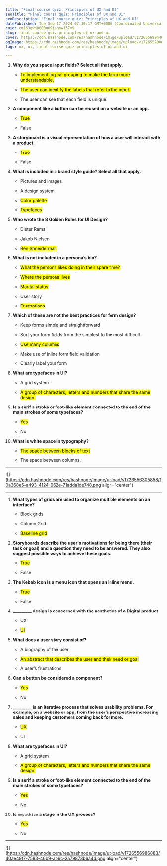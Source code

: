 ```yaml
---
title: "Final course quiz: Principles of UX and UI"
seoTitle: "Final course quiz: Principles of UX and UI"
seoDescription: "Final course quiz: Principles of UX and UI"
datePublished: Tue Sep 17 2024 07:10:17 GMT+0000 (Coordinated Universal Time)
cuid: cm163gwn8000u09jugmw137v9
slug: final-course-quiz-principles-of-ux-and-ui
cover: https://cdn.hashnode.com/res/hashnode/image/upload/v1726556994463/e05d00db-44ca-491b-94ea-5d60229880ee.jpeg
ogImage: https://cdn.hashnode.com/res/hashnode/image/upload/v1726557006532/549672e5-4a2d-44bf-83a4-8bae14d5cda2.jpeg
tags: ux, ui, final-course-quiz-principles-of-ux-and-ui

---
```


1. **Why do you space input fields? Select all that apply.**
    
    * <mark>To implement logical grouping to make the form more understandable.</mark>
        
    * <mark>The user can identify the labels that refer to the input.</mark>
        
    * The user can see that each field is unique.
        
2. **A component like a button can be reused on a website or an app.**
    
    * <mark>True</mark>
        
    * False
        
3. **A storyboard is a visual representation of how a user will interact with a product.**
    
    * <mark>True</mark>
        
    * False
        
4. **What is included in a brand style guide? Select all that apply.**
    
    * Pictures and images
        
    * A design system
        
    * <mark>Color palette</mark>
        
    * <mark>Typefaces</mark>
        
5. **Who wrote the 8 Golden Rules for UI Design?**
    
    * Dieter Rams
        
    * Jakob Nielsen
        
    * <mark>Ben Shneiderman</mark>
        
6. **What is not included in a persona’s bio?**
    
    * <mark>What the persona likes doing in their spare time?</mark>
        
    * <mark>Where the persona lives</mark>
        
    * <mark>Marital status</mark>
        
    * User story
        
    * <mark>Frustrations</mark>
        
7. **Which of these are not the best practices for form design?**
    
    * Keep forms simple and straightforward
        
    * Sort your form fields from the simplest to the most difficult
        
    * <mark>Use many columns</mark>
        
    * Make use of inline form field validation 
        
    * Clearly label your form
        
8. **What are typefaces in UI?**
    
    * A grid system
        
    * <mark>A group of characters, letters and numbers that share the same design.</mark>
        
9. **Is a serif a stroke or foot-like element connected to the end of the main strokes of some typefaces?**
    
    * <mark>Yes</mark>
        
    * No
        
10. **What is white space in typography?**
    
    * <mark>The space between blocks of text</mark>
        
    * The space between columns.
        

---

![](https://cdn.hashnode.com/res/hashnode/image/upload/v1726556305858/10a368e5-a493-4124-962e-71adda1de748.png align="center")

---

1. **What types of grids are used to organize multiple elements on an interface?**
    
    * Block grids
        
    * Column Grid
        
    * <mark>Baseline grid</mark>
        
2. **Storyboards describe the user's motivations for being there (their task or goal) and a question they need to be answered. They also suggest possible ways to achieve these goals.**
    
    * <mark>True</mark>
        
    * False
        
3. **The Kebab icon is a menu icon that opens an inline menu.**
    
    * <mark>True</mark>
        
    * False
        
4. **\_\_\_\_\_\_\_\_\_ design is concerned with the aesthetics of a Digital product**
    
    * UX
        
    * <mark>UI</mark>
        
5. **What does a user story consist of?**
    
    * A biography of the user
        
    * <mark>An abstract that describes the user and their need or goal</mark>
        
    * A user’s frustrations
        
6. **Can a button be considered a component?**
    
    * <mark>Yes</mark>
        
    * No
        
7. **\_\_\_\_\_\_\_\_\_ is an iterative process that solves usability problems. For example, on a website or app, from the user’s perspective increasing sales and keeping customers coming back for more.**
    
    * <mark>UX</mark>
        
    * UI
        
8. **What are typefaces in UI?**
    
    * A grid system
        
    * <mark>A group of characters, letters and numbers that share the same design.</mark>
        
9. **Is a serif a stroke or foot-like element connected to the end of the main strokes of some typefaces?**
    
    * <mark>Yes</mark>
        
    * No
        
10. **Is** `empathize` **a stage in the UX process?**
    
    * <mark>Yes</mark>
        
    * No
        

---

![](https://cdn.hashnode.com/res/hashnode/image/upload/v1726556986883/40ae49f7-7583-46b9-ab6c-2a79873b6a4d.png align="center")